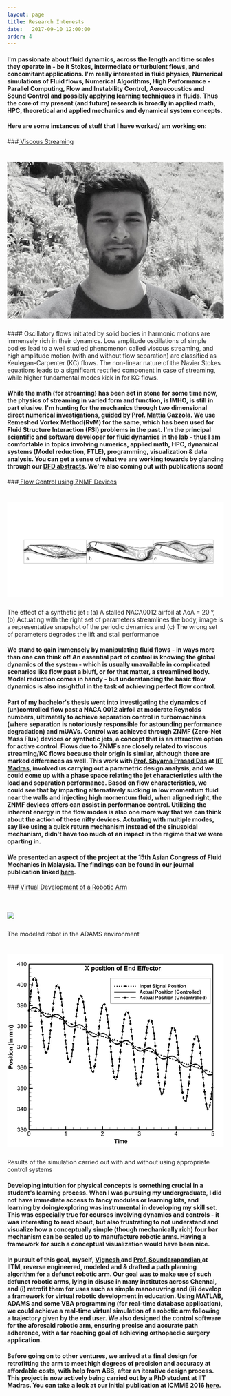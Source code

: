 ```yaml
---
layout: page 
title: Research Interests 
date:   2017-09-10 12:00:00
order: 4
---
```


#### I'm passionate about fluid dynamics, across the length and time scales they operate in - be it Stokes, intermediate or turbulent flows, and concomitant applications. I'm really interested in fluid physics, Numerical simulations of Fluid flows, Numerical Algorithms, High Performance - Parallel Computing, Flow and Instability Control, Aeroacoustics and Sound Control and possibly applying learning techniques in fluids. Thus the core of my present (and future) research is broadly in applied math, HPC, theoretical and applied mechanics and dynamical system concepts.

#### Here are some instances of stuff that I have worked/ am working on:

###<u> Viscous Streaming </u>
<h1 class="title"><img id="centerimg" src="/images/profile.jpg"></h1>
#### Oscillatory flows initiated by solid bodies in harmonic motions are immensely rich in their dynamics. Low amplitude oscillations of simple bodies lead to a well studied phenomenon called viscous streaming, and high amplitude motion (with and without flow separation) are classified as Keulegan-Carpenter (KC) flows. The non-linear nature of the Navier Stokes equations leads to a significant rectified component in case of streaming, while higher fundamental modes kick in for KC flows.

#### While the math (for streaming) has been set in stone for some time now, the physics of streaming in varied form and function, is IMHO, is still in part elusive. I'm hunting for the mechanics through two dimensional direct numerical investigations, guided by <a href="http://mattia-lab.com/">Prof. Mattia Gazzola</a>. <a href="http://mattia-lab.com/">We</a> use Remeshed Vortex Method(RvM) for the same, which has been used for Fluid Structure Interaction (FSI) problems in the past. I'm the principal scientific and software developer for fluid dynamics in the lab - thus I am comfortable in topics involving numerics, applied math, HPC, dynamical systems (Model reduction, FTLE), programming, visualization & data analysis. You can get a sense of what we are working towards by glancing through our <a href="https://parthas1.github.io/publications/">DFD abstracts</a>. We're also coming out with publications soon!  

###<u> Flow Control using ZNMF Devices </u>
<h1 class="title"><img id="centerimg" src="/images/websiteCollatedStreamlines.png"></h1>
<p>The effect of a synthetic jet : (a) A stalled NACA0012 airfoil at AoA = 20 &#176, (b) Actuating with the right set of parameters streamlines the body, image is a representative snapshot of the periodic dynamics and (c) The wrong set of parameters degrades the lift and stall performance</p>

#### We stand to gain immensely by manipulating fluid flows - in ways more than one can think of! An essential part of control is knowing the global dynamics of the system - which is usually unavailable in complicated scenarios like flow past a bluff, or for that matter, a streamlined body. Model reduction comes in handy - but understanding the basic flow dynamics is also insightful in the task of achieving perfect flow control. 

#### Part of my bachelor's thesis went into investigating the dynamics of (un)controlled flow past a NACA 0012 airfoil at moderate Reynolds numbers, ultimately to achieve separation control in turbomachines (where separation is notoriously responsible for astounding performance degradation) and mUAVs. Control was achieved through ZNMF (Zero-Net Mass Flux) devices or synthetic jets, a concept that is an attractive option for active control. Flows due to ZNMFs are closely related to viscous streaming/KC flows because their origin is similar, although there are marked differences as well. This work with <a href="http://mech.iitm.ac.in/Faculty/spdas/home.php">Prof. Shyama Prasad Das</a> at <a href="https://www.iitm.ac.in/">IIT Madras</a>, involved us carrying out a parametric design analysis, and we could come up with a phase space relating the jet characteristics with the load and separation performance. Based on flow characteristics, we could see that by imparting alternatively sucking in low momentum fluid near the walls and injecting high momentum fluid, when aligned right, the ZNMF devices offers can assist in performance control. Utilizing the inherent energy in the flow modes is also one more way that we can think about the action of these nifty devices. Actuating with multiple modes, say like using a quick return mechanism instead of the sinusoidal mechanism, didn't have too much of an impact in the regime that we were oparting in. 

#### We presented an aspect of the project at the 15th Asian Congress of Fluid Mechanics in Malaysia. The findings can be found in our journal publication linked <a href="https://parthas1.github.io/publications/">here</a>.

###<u> Virtual Development of a Robotic Arm</u>
<h1 class="title"><img id="centerimg" src="/images/robot.jpg"></h1>
<p> The modeled robot in the ADAMS environment</p>

<h1 class="title"><img id="centerimg" src="/images/controlled.jpg"></h1>
<p> Results of the simulation carried out with and without using appropriate control systems</p>

#### Developing intuition for physical concepts is something crucial in a student's learning process. When I was pursuing my undergraduate, I did not have immediate access to fancy modules or learning kits, and learning by doing/exploring was instrumental in developing my skill set. This was especially true for courses involving dynamics and controls - it was interesting to read about, but also frustrating to not understand and visualize how a conceptually simple (though mechanically rich) four bar mechanism can be scaled up to manufacture robotic arms. Having a framework for such a conceptual visualization would have been nice. 

#### In pursuit of this goal, myself, <a href="https://sites.google.com/site/vigneshsrinivasaragavan/"> Vignesh </a> and <a href="https://home.iitm.ac.in/sspandian/"> Prof. Soundarapandian </a> at IITM, reverse engineered, modeled and & drafted a path planning algorithm for a defunct robotic arm. Our goal was to make use of such defunct robotic arms, lying in disuse in many institutes across Chennai, and (i) retrofit them for uses such as simple manoeuvring and (ii) develop a framework for virtual robotic development in education. Using MATLAB, ADAMS and some VBA programming (for real-time database application), we could achieve a real-time virtual simulation of a robotic arm following a trajectory given by the end user. We also designed the control software for the aforesaid robotic arm, ensuring precise and accurate path adherence, with a far reaching goal of achieving orthopaedic surgery application.

#### Before going on to other ventures, we arrived at a final design for retrofitting the arm to meet high degrees of precision and accuracy at affordable costs, with help from ABB, after an iterative design process. This project is now actively being carried out by a PhD student at IIT Madras. You can take a look at our initial publication at ICMME 2016 <a href="https://parthas1.github.io/publications/">here</a>.

